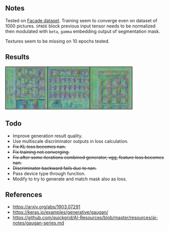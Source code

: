 ## Notes

Tested on [Facade dataset](https://cmp.felk.cvut.cz/~tylecr1/facade/). Training seem to converge even on dataset of 1000 pictures. `SPADE` block previous input tensor needs to be normalized then modulated with `beta`, `gamma` embedding output of segmentation mask.

Textures seem to be missing on 10 epochs tested.

## Results

<img src="results/gaugan_missing_textures.gif" width=80% height=80%>

## Todo

- Improve generation result quality.
- Use multiscale discriminator outputs in loss calculation.
- ~~Fix KL loss becomes nan.~~
- ~~Fix training not converging.~~
- ~~Fix after some iterations combined generator, vgg, feature loss becomes nan.~~
- ~~Discriminator backward fails due to nan.~~
- Pass device type through function.
- Modify to try to generate and match mask also as loss.

## References

- https://arxiv.org/abs/1903.07291
- https://keras.io/examples/generative/gaugan/
- https://github.com/quickgrid/AI-Resources/blob/master/resources/ai-notes/gaugan-series.md
